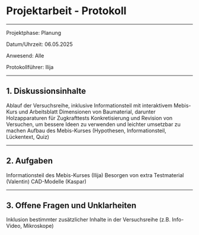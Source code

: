 # Projektarbeit - Protokoll

---

Projektphase: Planung

Datum/Uhrzeit: 06.05.2025

Anwesend: Alle

Protokollführer: Ilija

---

## 1. Diskussionsinhalte

Ablauf der Versuchsreihe, inklusive Informationsteil mit interaktivem Mebis-Kurs und Arbeitsblatt
Dimensionen von Baumaterial, darunter Holzapparaturen für Zugkrafttests
Konkretisierung und Revision von Versuchen, um bessere Ideen zu verwenden und leichter umsetzbar zu machen
Aufbau des Mebis-Kurses (Hypothesen, Informationsteil, Lückentext, Quiz)

---

## 2. Aufgaben

Informationsteil des Mebis-Kurses (Ilija)
Besorgen von extra Testmaterial (Valentin)
CAD-Modelle (Kaspar)

---

## 3. Offene Fragen und Unklarheiten

Inklusion bestimmter zusätzlicher Inhalte in der Versuchsreihe (z.B. Info-Video, Mikroskope)
